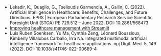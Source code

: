 

* Lekadir, K., Quaglio, G., Tselioudis Garmendia, A., Gallin, C. (2022). Artificial Intelligence in Healthcare: Benefits, Challenges, and Future Directions. EPRS | European Parliamentary Research Service
Scientific Foresight Unit (STOA) PE 729.512 – June 2022.
DOI: 10.2861/568473
* [Improving healthcare management with Streamlit](https://blog.streamlit.io/improving-healthcare-management-with-streamlit/)
* Luis Ruben Soenksen, Yu Ma, Cynthia Zeng, Léonard Boussioux, Kimberly Villalobos Carballo, Irra Na. Integrated multimodal artificial intelligence framework for healthcare applications. npj Digit. Med. 5, 149 (2022). DOI: 10.1038/s41746-022-00689-4